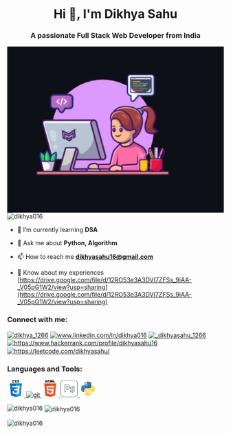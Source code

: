 <h1 align="center">Hi 👋, I'm Dikhya Sahu</h1>
<h3 align="center">A passionate Full Stack Web Developer from India</h3>
<img align="right" src="./Capture.JPG" alt="image">
<p align="left"> <img src="https://komarev.com/ghpvc/?username=dikhya016&label=Profile%20views&color=0e75b6&style=flat" alt="dikhya016" /> </p>

- 🌱 I’m currently learning **DSA**

- 💬 Ask me about **Python, Algorithm**

- 📫 How to reach me **dikhyasahu16@gmail.com**

- 📄 Know about my experiences [https://drive.google.com/file/d/12RO53e3A3DVI7ZFSs_9iAA-_V05pG1W2/view?usp=sharing](https://drive.google.com/file/d/12RO53e3A3DVI7ZFSs_9iAA-_V05pG1W2/view?usp=sharing)

<h3 align="left">Connect with me:</h3>
<p align="left">
<a href="https://twitter.com/dikhya_1266" target="blank"><img align="center" src="https://raw.githubusercontent.com/rahuldkjain/github-profile-readme-generator/master/src/images/icons/Social/twitter.svg" alt="dikhya_1266" height="30" width="40" /></a>
<a href="https://linkedin.com/in/www.linkedin.com/in/dikhya016" target="blank"><img align="center" src="https://raw.githubusercontent.com/rahuldkjain/github-profile-readme-generator/master/src/images/icons/Social/linked-in-alt.svg" alt="www.linkedin.com/in/dikhya016" height="30" width="40" /></a>
<a href="https://instagram.com/_dikhyasahu_1266" target="blank"><img align="center" src="https://raw.githubusercontent.com/rahuldkjain/github-profile-readme-generator/master/src/images/icons/Social/instagram.svg" alt="_dikhyasahu_1266" height="30" width="40" /></a>
<a href="https://www.hackerrank.com/profile/dikhyasahu16" target="blank"><img align="center" src="https://raw.githubusercontent.com/rahuldkjain/github-profile-readme-generator/master/src/images/icons/Social/hackerrank.svg" alt="https://www.hackerrank.com/profile/dikhyasahu16" height="30" width="40" /></a>
<a href="https://leetcode.com/dikhyasahu/" target="blank"><img align="center" src="https://raw.githubusercontent.com/rahuldkjain/github-profile-readme-generator/master/src/images/icons/Social/leet-code.svg" alt="https://leetcode.com/dikhyasahu/" height="30" width="40" /></a>
</p>

<h3 align="left">Languages and Tools:</h3>
<p align="left"> <a href="https://www.w3schools.com/css/" target="_blank" rel="noreferrer"> <img src="https://raw.githubusercontent.com/devicons/devicon/master/icons/css3/css3-original-wordmark.svg" alt="css3" width="40" height="40"/> </a> <a href="https://git-scm.com/" target="_blank" rel="noreferrer"> <img src="https://www.vectorlogo.zone/logos/git-scm/git-scm-icon.svg" alt="git" width="40" height="40"/> </a> <a href="https://www.w3.org/html/" target="_blank" rel="noreferrer"> <img src="https://raw.githubusercontent.com/devicons/devicon/master/icons/html5/html5-original-wordmark.svg" alt="html5" width="40" height="40"/> </a> <a href="https://www.photoshop.com/en" target="_blank" rel="noreferrer"> <img src="https://raw.githubusercontent.com/devicons/devicon/master/icons/photoshop/photoshop-line.svg" alt="photoshop" width="40" height="40"/> </a> <a href="https://www.python.org" target="_blank" rel="noreferrer"> <img src="https://raw.githubusercontent.com/devicons/devicon/master/icons/python/python-original.svg" alt="python" width="40" height="40"/> </a> </p>

<p><img align="left" src="https://github-readme-stats.vercel.app/api/top-langs?username=dikhya016&show_icons=true&locale=en&layout=compact" alt="dikhya016" /></p>

<p>&nbsp;<img align="center" src="https://github-readme-stats.vercel.app/api?username=dikhya016&show_icons=true&locale=en" alt="dikhya016" /></p>

<p><img align="center" src="https://github-readme-streak-stats.herokuapp.com/?user=dikhya016&" alt="dikhya016" /></p>
